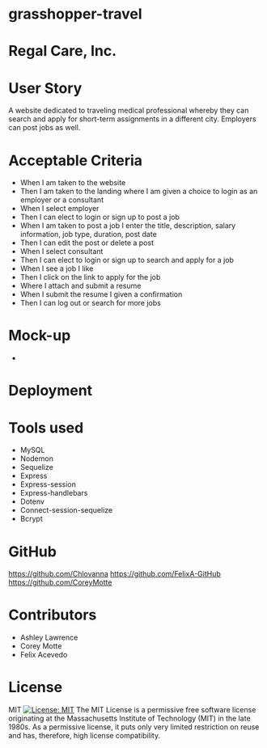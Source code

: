 
# grasshopper-travel
# Regal Care, Inc.

# User Story

A website dedicated to traveling medical professional whereby they can search and apply for short-term assignments in a different city. Employers can post jobs as well.

# Acceptable Criteria

- When I am taken to the website
- Then I am taken to the landing where I am given a choice to login as an employer or a consultant
- When I select employer
- Then I can elect to login or sign up to post a job
- When I am taken to post a job I enter the title, description, salary information, job type, duration, post date
- Then I can edit the post or delete a post
- When I select consultant
- Then I can elect to login or sign up to search and apply for a job
- When I see a job I like
- Then I click on the link to apply for the job
- Where I attach and submit a resume
- When I submit the resume I given a confirmation
- Then I can log out or search for more jobs

# Mock-up

-

# Deployment

# Tools used

- MySQL
- Nodemon
- Sequelize
- Express
- Express-session
- Express-handlebars
- Dotenv
- Connect-session-sequelize
- Bcrypt

# GitHub

https://github.com/Chlovanna
https://github.com/FelixA-GitHub
https://github.com/CoreyMotte

# Contributors

- Ashley Lawrence
- Corey Motte
- Felix Acevedo

# License

MIT
[![License: MIT](https://img.shields.io/badge/License-MIT-yellow.svg)](https://opensource.org/licenses/MIT)
The MIT License is a permissive free software license originating at the Massachusetts Institute of Technology (MIT) in the late 1980s. As a permissive license, it puts only very limited restriction on reuse and has, therefore, high license compatibility.